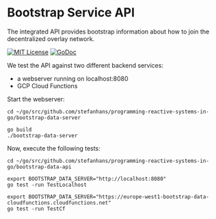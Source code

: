 # Bootstrap Service API

The integrated API provides bootstrap information about how to join the decentralized overlay network.

[![MIT License](https://img.shields.io/github/license/mashape/apistatus.svg?maxAge=2592000)](https://github.com/stefanhans/programming-reactive-systems-in-go/blob/master/LICENSE)
[![GoDoc](https://godoc.org/github.com/stefanhans/programming-reactive-systems-in-go/bootstrap-data-api?status.svg)](https://godoc.org/github.com/stefanhans/programming-reactive-systems-in-go/bootstrap-data-api)


We test the API against two different backend services:

- a webserver running on localhost:8080
- GCP Cloud Functions

Start the webserver:

```
cd ~/go/src/github.com/stefanhans/programming-reactive-systems-in-go/bootstrap-data-server

go build
./bootstrap-data-server
```

Now, execute the following tests:

```
cd ~/go/src/github.com/stefanhans/programming-reactive-systems-in-go/bootstrap-data-api

export BOOTSTRAP_DATA_SERVER="http://localhost:8080"
go test -run TestLocalhost

export BOOTSTRAP_DATA_SERVER="https://europe-west1-bootstrap-data-cloudfunctions.cloudfunctions.net"
go test -run TestCf
```